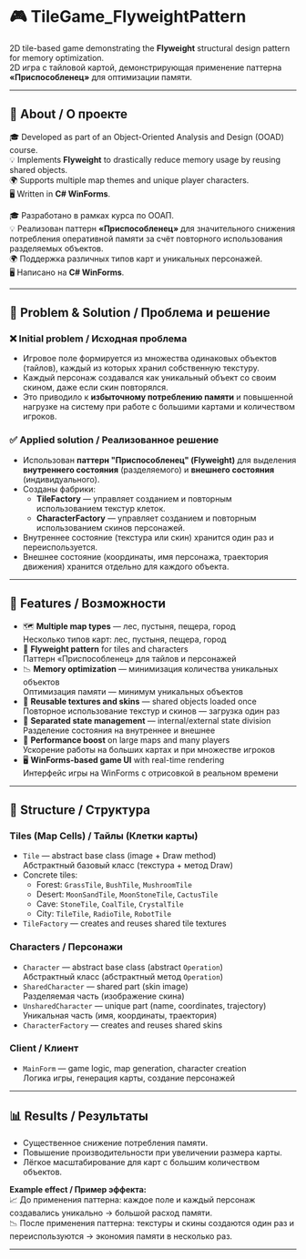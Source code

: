 # 🎮 TileGame_FlyweightPattern

2D tile-based game demonstrating the **Flyweight** structural design pattern for memory optimization.  
2D игра с тайловой картой, демонстрирующая применение паттерна **«Приспособленец»** для оптимизации памяти.

---

## 📌 About / О проекте

🎓 Developed as part of an Object-Oriented Analysis and Design (OOAD) course.  
💡 Implements **Flyweight** to drastically reduce memory usage by reusing shared objects.  
🌍 Supports multiple map themes and unique player characters.  
🖥 Written in **C# WinForms**.

🎓 Разработано в рамках курса по ООАП.  
💡 Реализован паттерн **«Приспособленец»** для значительного снижения потребления оперативной памяти за счёт повторного использования разделяемых объектов.  
🌍 Поддержка различных типов карт и уникальных персонажей.  
🖥 Написано на **C# WinForms**.

---

## 🔧 Problem & Solution / Проблема и решение

### ❌ Initial problem / Исходная проблема
- Игровое поле формируется из множества одинаковых объектов (тайлов), каждый из которых хранил собственную текстуру.  
- Каждый персонаж создавался как уникальный объект со своим скином, даже если скин повторялся.  
- Это приводило к **избыточному потреблению памяти** и повышенной нагрузке на систему при работе с большими картами и количеством игроков.

### ✅ Applied solution / Реализованное решение
- Использован **паттерн "Приспособленец" (Flyweight)** для выделения **внутреннего состояния** (разделяемого) и **внешнего состояния** (индивидуального).  
- Созданы фабрики:
  - **TileFactory** — управляет созданием и повторным использованием текстур клеток.
  - **CharacterFactory** — управляет созданием и повторным использованием скинов персонажей.
- Внутреннее состояние (текстура или скин) хранится один раз и переиспользуется.  
- Внешнее состояние (координаты, имя персонажа, траектория движения) хранится отдельно для каждого объекта.

---

## 🎯 Features / Возможности

- 🗺 **Multiple map types** — лес, пустыня, пещера, город  
  Несколько типов карт: лес, пустыня, пещера, город
- 🧩 **Flyweight pattern** for tiles and characters  
  Паттерн «Приспособленец» для тайлов и персонажей
- 📉 **Memory optimization** — минимизация количества уникальных объектов  
  Оптимизация памяти — минимум уникальных объектов
- 🎨 **Reusable textures and skins** — shared objects loaded once  
  Повторное использование текстур и скинов — загрузка один раз
- 🧠 **Separated state management** — internal/external state division  
  Разделение состояния на внутреннее и внешнее
- 🚀 **Performance boost** on large maps and many players  
  Ускорение работы на больших картах и при множестве игроков
- 🖥 **WinForms-based game UI** with real-time rendering  
  Интерфейс игры на WinForms с отрисовкой в реальном времени

---

## 📁 Structure / Структура

### Tiles (Map Cells) / Тайлы (Клетки карты)
- `Tile` — abstract base class (image + Draw method)  
  Абстрактный базовый класс (текстура + метод Draw)
- Concrete tiles:  
  - Forest: `GrassTile`, `BushTile`, `MushroomTile`  
  - Desert: `MoonSandTile`, `MoonStoneTile`, `CactusTile`  
  - Cave: `StoneTile`, `CoalTile`, `CrystalTile`  
  - City: `TileTile`, `RadioTile`, `RobotTile`
- `TileFactory` — creates and reuses shared tile textures

### Characters / Персонажи
- `Character` — abstract base class (abstract `Operation`)  
  Абстрактный класс (абстрактный метод `Operation`)
- `SharedCharacter` — shared part (skin image)  
  Разделяемая часть (изображение скина)
- `UnsharedCharacter` — unique part (name, coordinates, trajectory)  
  Уникальная часть (имя, координаты, траектория)
- `CharacterFactory` — creates and reuses shared skins

### Client / Клиент
- `MainForm` — game logic, map generation, character creation  
  Логика игры, генерация карты, создание персонажей

---

## 📊 Results / Результаты

- Существенное снижение потребления памяти.
- Повышение производительности при увеличении размера карты.
- Лёгкое масштабирование для карт с большим количеством объектов.

**Example effect / Пример эффекта:**  
📈 До применения паттерна: каждое поле и каждый персонаж создавались уникально → большой расход памяти.  
📉 После применения паттерна: текстуры и скины создаются один раз и переиспользуются → экономия памяти в несколько раз.

---
